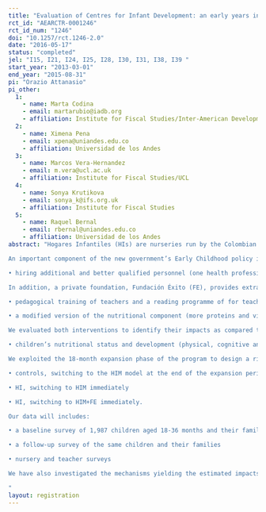 ```yaml
---
title: "Evaluation of Centres for Infant Development: an early years intervention in Colombia"
rct_id: "AEARCTR-0001246"
rct_id_num: "1246"
doi: "10.1257/rct.1246-2.0"
date: "2016-05-17"
status: "completed"
jel: "I15, I21, I24, I25, I28, I30, I31, I38, I39 "
start_year: "2013-03-01"
end_year: "2015-08-31"
pi: "Orazio Attanasio"
pi_other:
  1:
    - name: Marta Codina
    - email: martarubio@iadb.org
    - affiliation: Institute for Fiscal Studies/Inter-American Development Bank
  2:
    - name: Ximena Pena
    - email: xpena@uniandes.edu.co
    - affiliation: Universidad de los Andes
  3:
    - name: Marcos Vera-Hernandez
    - email: m.vera@ucl.ac.uk
    - affiliation: Institute for Fiscal Studies/UCL
  4:
    - name: Sonya Krutikova
    - email: sonya_k@ifs.org.uk
    - affiliation: Institute for Fiscal Studies
  5:
    - name: Raquel Bernal
    - email: rbernal@uniandes.edu.co
    - affiliation: Universidad de los Andes
abstract: "Hogares Infantiles (HIs) are nurseries run by the Colombian government, Instituto Colombiano de Bienestar Familiar (ICBF), providing partly subsided day care and 60% of daily nutritional requirement to children from low socio-economic backgrounds. Parents pay US$10-25 per month. HIs, of which there are 1,008 across Colombia, are community-based, in the sense that they are typically located in fairly well-equipped community centres and are run by the local parents’ association. They employ between 3 and 6 teachers with some training in early education, each caring for about 30 children aged 2-5 years. Some centres also enrol children below 2 years.
An important component of the new government’s Early Childhood policy is the quality enhancement of HIs. This study analyses the effects of quality upgrades provided by the government and a private NGO in services provided by His on children’s development. The upgrade entails:
• hiring additional and better qualified personnel (one health professional and one professional in socio-emotional development per every 200 children, and one paraprofessional pedagogical assistant per every 50 children. ICBF provides an additional US$20 per child per month to HI to hire the new staff, establishing  Hogares Infantiles Mejorado (henceforth, HIM)
In addition, a private foundation, Fundación Éxito (FE), provides extra modules (HIM+FE henceforth), at US$40 per child per month, including:
• pedagogical training of teachers and a reading programme of for teachers
• a modified version of the nutritional component (more proteins and vitamins) along with information on nutrition and food preparation.
We evaluated both interventions to identify their impacts as compared to HIs on:
• children’s nutritional status and development (physical, cognitive and socio-emotional)
We exploited the 18-month expansion phase of the program to design a rigorous evaluation, sampling 120 of the HIs to be upgraded. We randomly assigned them to 3 groups:
• controls, switching to the HIM model at the end of the expansion period
• HI, switching to HIM immediately
• HI, switching to HIM+FE immediately.
Our data will includes:
• a baseline survey of 1,987 children aged 18-36 months and their families.
• a follow-up survey of the same children and their families
• nursery and teacher surveys
We have also investigated the mechanisms yielding the estimated impacts and whether the extra costs involved in HIM and HIM+FE are justified.
"
layout: registration
---
```


